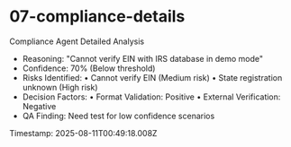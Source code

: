 # 07-compliance-details

Compliance Agent Detailed Analysis

- Reasoning: "Cannot verify EIN with IRS database in demo mode"
- Confidence: 70% (Below threshold)
- Risks Identified:
  • Cannot verify EIN (Medium risk)
  • State registration unknown (High risk)
- Decision Factors:
  • Format Validation: Positive
  • External Verification: Negative
- QA Finding: Need test for low confidence scenarios

Timestamp: 2025-08-11T00:49:18.008Z